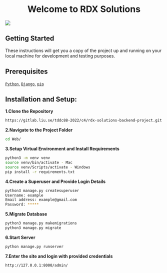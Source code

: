 <div align='center'>
<h1>Welcome to RDX Solutions</h1>
</div>

![](rdx.gif)



## Getting Started

These instructions will get you a copy of the project up and running on your local machine for development and testing purposes.

<h2>Prerequisites</h2>

[`Python`](https://www.python.org/downloads/), [`Django`](https://www.djangoproject.com/download/), [`pip`](https://pypi.org/project/pip/)


## Installation and Setup:
**1.Clone the Repository**
```sh
https://gitlab.liu.se/tddc88-2022/c4/rdx-solutions-backend-project.git
```
**2.Navigate to the Project Folder**
```sh
cd Web/

```
**3.Setup Virtual Environment and Install Requirements**
```sh
python3 -m venv venv
source venv/bin/activate - Mac 
source venv/Scripts/activate - Windows 
pip install -r requirements.txt

```
**4.Create a Superuser and Provide Login Details**
```sh
python3 manage.py createsuperuser
Username: example
Email address: example@gmail.com
Password: *****
```
**5.Migrate Database**
```sh
python3 manage.py makemigrations
python3 manage.py migrate
```
**6.Start Server**
```sh
python manage.py runserver
```
**7.Enter the site and login with provided credentials**
```sh
http://127.0.0.1:8000/admin/
```


